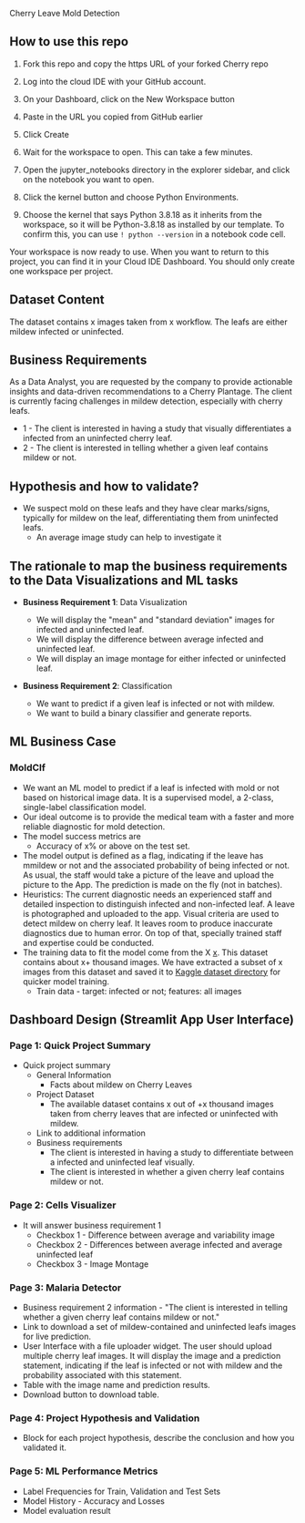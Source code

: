 Cherry Leave Mold Detection
## How to use this repo

1. Fork this repo and copy the https URL of your forked Cherry repo

1. Log into the cloud IDE with your GitHub account.

1. On your Dashboard, click on the New Workspace button

1. Paste in the URL you copied from GitHub earlier

1. Click Create

1. Wait for the workspace to open. This can take a few minutes.

1. Open the jupyter_notebooks directory in the explorer sidebar, and click on the notebook you want to open.

1. Click the kernel button and choose Python Environments.

1. Choose the kernel that says Python 3.8.18 as it inherits from the workspace, so it will be Python-3.8.18 as installed by our template. To confirm this, you can use `! python --version` in a notebook code cell.

Your workspace is now ready to use. When you want to return to this project, you can find it in your Cloud IDE Dashboard</a>. You should only create one workspace per project.

## Dataset Content

The dataset contains x images taken from x workflow. The leafs are either mildew infected or uninfected.

## Business Requirements

As a Data Analyst, you are requested by the company to provide actionable insights and data-driven recommendations to a Cherry Plantage. The client is currently facing challenges in mildew detection, especially with cherry leafs.

- 1 - The client is interested in having a study that visually differentiates a infected from an uninfected cherry leaf.
- 2 - The client is interested in telling whether a given leaf contains mildew or not.

## Hypothesis and how to validate?

- We suspect mold on these leafs and they have clear marks/signs, typically for mildew on the leaf, differentiating them from uninfected leafs.
  - An average image study can help to investigate it

## The rationale to map the business requirements to the Data Visualizations and ML tasks

- **Business Requirement 1**: Data Visualization

  - We will display the "mean" and "standard deviation" images for infected and uninfected leaf.
  - We will display the difference between average infected and uninfected leaf.
  - We will display an image montage for either infected or uninfected leaf.

- **Business Requirement 2**: Classification
  - We want to predict if a given leaf is infected or not with mildew.
  - We want to build a binary classifier and generate reports.

## ML Business Case

### MoldClf

- We want an ML model to predict if a leaf is infected with mold or not based on historical image data. It is a supervised model, a 2-class, single-label classification model.
- Our ideal outcome is to provide the medical team with a faster and more reliable diagnostic for mold detection.
- The model success metrics are
  - Accuracy of x% or above on the test set.
- The model output is defined as a flag, indicating if the leave has mmildew or not and the associated probability of being infected or not. As usual, the staff would take a picture of the leave and upload the picture to the App. The prediction is made on the fly (not in batches).
- Heuristics: The current diagnostic needs an experienced staff and detailed inspection to distinguish infected and non-infected leaf. A leave is photographed and uploaded to the app. Visual criteria are used to detect mildew on cherry leaf. It leaves room to produce inaccurate diagnostics due to human error. On top of that, specially trained staff and expertise could be conducted.
- The training data to fit the model come from the X [x](https://x/). This dataset contains about x+ thousand images. We have extracted a subset of x images from this dataset and saved it to [Kaggle dataset directory](https://www.kaggle.com/datasets/codeinstitute/cherry-leaves) for quicker model training.
  - Train data - target: infected or not; features: all images

## Dashboard Design (Streamlit App User Interface)

### Page 1: Quick Project Summary

- Quick project summary
  - General Information
    - Facts about mildew on Cherry Leaves
  - Project Dataset
    - The available dataset contains x out of +x thousand images taken from cherry leaves that are infected or uninfected with mildew.
  - Link to additional information
  - Business requirements
    - The client is interested in having a study to differentiate between a infected and uninfected leaf visually.
    - The client is interested in whether a given cherry leaf contains mildew or not.

### Page 2: Cells Visualizer

- It will answer business requirement 1
  - Checkbox 1 - Difference between average and variability image
  - Checkbox 2 - Differences between average infected and average uninfected leaf
  - Checkbox 3 - Image Montage

### Page 3: Malaria Detector

- Business requirement 2 information - "The client is interested in telling whether a given cherry leaf contains mildew or not."
- Link to download a set of mildew-contained and uninfected leafs images for live prediction.
- User Interface with a file uploader widget. The user should upload multiple cherry leaf images. It will display the image and a prediction statement, indicating if the leaf is infected or not with mildew and the probability associated with this statement.
- Table with the image name and prediction results.
- Download button to download table.

### Page 4: Project Hypothesis and Validation

- Block for each project hypothesis, describe the conclusion and how you validated it.

### Page 5: ML Performance Metrics

- Label Frequencies for Train, Validation and Test Sets
- Model History - Accuracy and Losses
- Model evaluation result
